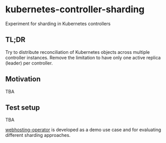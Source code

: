 # kubernetes-controller-sharding

Experiment for sharding in Kubernetes controllers

## TL;DR

Try to distribute reconciliation of Kubernetes objects across multiple controller instances.
Remove the limitation to have only one active replica (leader) per controller.

## Motivation

TBA

## Test setup

TBA

[webhosting-operator](webhosting-operator) is developed as a demo use case and for evaluating different sharding approaches.
